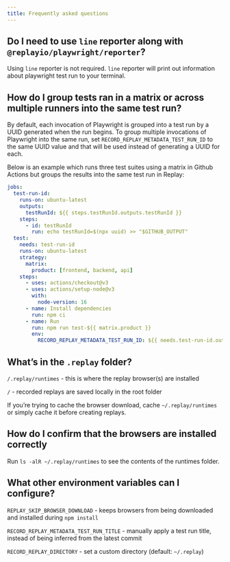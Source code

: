 ```yaml
---
title: Frequently asked questions
---
```


## Do I need to use `line` reporter along with `@replayio/playwright/reporter`?

Using `line` reporter is not required. `line` reporter will print out information about playwright test run to your terminal.

## How do I group tests ran in a matrix or across multiple runners into the same test run?

By default, each invocation of Playwright is grouped into a test run by a UUID generated when the run begins. To group multiple invocations of Playwright into the same run, set `RECORD_REPLAY_METADATA_TEST_RUN_ID` to the same UUID value and that will be used instead of generating a UUID for each.

Below is an example which runs three test suites using a matrix in Github Actions but groups the results into the same test run in Replay:

```yaml
jobs:
  test-run-id:
    runs-on: ubuntu-latest
    outputs:
      testRunId: ${{ steps.testRunId.outputs.testRunId }}
    steps:
      - id: testRunId
        run: echo testRunId=$(npx uuid) >> "$GITHUB_OUTPUT"
  test:
    needs: test-run-id
    runs-on: ubuntu-latest
    strategy:
      matrix:
        product: [frontend, backend, api]
    steps:
      - uses: actions/checkout@v3
      - uses: actions/setup-node@v3
        with:
          node-version: 16
      - name: Install dependencies
        run: npm ci
      - name: Run
        run: npm run test-${{ matrix.product }}
        env:
          RECORD_REPLAY_METADATA_TEST_RUN_ID: ${{ needs.test-run-id.outputs.testRunId }}
```

## What’s in the `.replay` folder?

`/.replay/runtimes` - this is where the replay browser(s) are installed

`/` - recorded replays are saved locally in the root folder

If you’re trying to cache the browser download, cache `~/.replay/runtimes` or simply cache it before creating replays.

## How do I confirm that the browsers are installed correctly

Run `ls -alR ~/.replay/runtimes` to see the contents of the runtimes folder.

## What other environment variables can I configure?

`REPLAY_SKIP_BROWSER_DOWNLOAD` - keeps browsers from being downloaded and installed during `npm install`

`RECORD_REPLAY_METADATA_TEST_RUN_TITLE` - manually apply a test run title, instead of being inferred from the latest commit

`RECORD_REPLAY_DIRECTORY` - set a custom directory (default: `~/.replay`)
